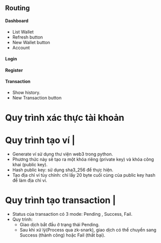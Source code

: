 ## Routing
#### Dashboard
- List Wallet
- Refresh button
- New Wallet button
- Account 
#### Login
#### Register
#### Transaction
- Show history.
- New Transaction button

# Quy trình xác thực tài khoản 
# Quy trình tạo ví |
- Generate ví sử dụng thư viện web3 trong python.
- Phương thức này sẽ tạo ra một khóa riêng (private key) và khóa công khai (public key).
- Hash public key: sử dụng sha3_256 để thực hiện.
- Tạo địa chỉ ví tùy chỉnh:  chỉ lấy 20 byte cuối cùng của public key hash để làm địa chỉ ví.
# Quy trình tạo transaction |
- Status của transaction có 3 mode: Pending , Success, Fail.
- Quy trình:
    + Giao dịch bắt đầu ở trạng thái Pending.
    + Sau khi xử lý(Process qua zk-snark), giao dịch có thể chuyển sang Success (thành công) hoặc Fail (thất bại).

